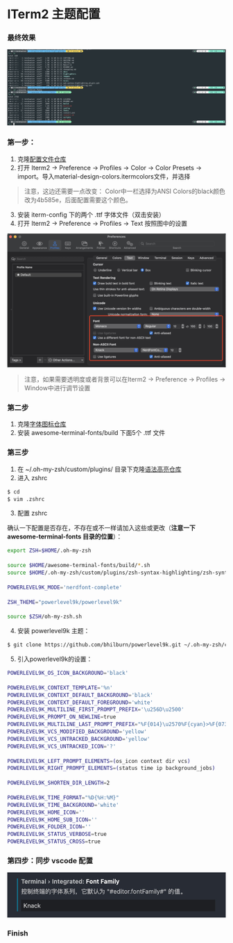 # ITerm2 主题配置

### 最终效果
![最终效果](../assets/%E6%9C%80%E7%BB%88%E6%95%88%E6%9E%9C.jpg)

### 第一步：
1. 克隆[配置文件仓库](https://github.com/chongqiangchen/iterm-config/tree/master)
2. 打开 Iterm2 -> Preference -> Profiles -> Color -> Color Presets -> import。导入material-design-colors.itermcolors文件，并选择
> 注意，这边还需要一点改变： Color中一栏选择为ANSI Colors的black颜色改为4b585e，后面配置需要这个颜色。
3. 安装 iterm-config 下的两个 .ttf 字体文件（双击安装）
4. 打开 Iterm2 -> Preference -> Profiles -> Text 按照图中的设置

![字体配置](../assets/text%E9%85%8D%E7%BD%AE.jpg)
>注意，如果需要透明度或者背景可以在Iterm2 -> Preference -> Profiles -> Window中进行调节设置

### 第二步
1. 克隆[字体图标仓库](https://github.com/gabrielelana/awesome-terminal-fonts)
2. 安装 awesome-terminal-fonts/build 下面5个 .ttf 文件

### 第三步
1. 在 ~/.oh-my-zsh/custom/plugins/ 目录下克隆[语法高亮仓库](https://github.com/zsh-users/zsh-syntax-highlighting)
2. 进入 zshrc
```sh
$ cd
$ vim .zshrc
```
3. 配置 zshrc

确认一下配置是否存在，不存在或不一样请加入这些或更改（**注意一下 awesome-terminal-fonts 目录的位置**）：
```sh
export ZSH=$HOME/.oh-my-zsh

source $HOME/awesome-terminal-fonts/build/*.sh
source $HOME/.oh-my-zsh/custom/plugins/zsh-syntax-highlighting/zsh-syntax-highlighting.zsh

POWERLEVEL9K_MODE='nerdfont-complete'

ZSH_THEME="powerlevel9k/powerlevel9k"

source $ZSH/oh-my-zsh.sh
```

4. 安装 powerlevel9k 主题：
```sh
$ git clone https://github.com/bhilburn/powerlevel9k.git ~/.oh-my-zsh/custom/themes/powerlevel9k
```

5. 引入powerlevel9k的设置：

```sh
POWERLEVEL9K_OS_ICON_BACKGROUND='black'

POWERLEVEL9K_CONTEXT_TEMPLATE='%n'
POWERLEVEL9K_CONTEXT_DEFAULT_BACKGROUND='black'
POWERLEVEL9K_CONTEXT_DEFAULT_FOREGROUND='white'
POWERLEVEL9K_MULTILINE_FIRST_PROMPT_PREFIX='\u256D\u2500'
POWERLEVEL9K_PROMPT_ON_NEWLINE=true
POWERLEVEL9K_MULTILINE_LAST_PROMPT_PREFIX="%F{014}\u2570%F{cyan}>%F{073}>%F{101}>%f "
POWERLEVEL9K_VCS_MODIFIED_BACKGROUND='yellow'
POWERLEVEL9K_VCS_UNTRACKED_BACKGROUND='yellow'
POWERLEVEL9K_VCS_UNTRACKED_ICON='?'

POWERLEVEL9K_LEFT_PROMPT_ELEMENTS=(os_icon context dir vcs)
POWERLEVEL9K_RIGHT_PROMPT_ELEMENTS=(status time ip background_jobs)

POWERLEVEL9K_SHORTEN_DIR_LENGTH=2

POWERLEVEL9K_TIME_FORMAT="%D{%H:%M}"
POWERLEVEL9K_TIME_BACKGROUND='white'
POWERLEVEL9K_HOME_ICON=''
POWERLEVEL9K_HOME_SUB_ICON=''
POWERLEVEL9K_FOLDER_ICON=''
POWERLEVEL9K_STATUS_VERBOSE=true
POWERLEVEL9K_STATUS_CROSS=true

```

### 第四步：同步 vscode 配置
![vscode字体配置](../assets/vscode%E5%AD%97%E4%BD%93%E9%85%8D%E7%BD%AE.jpg)

### Finish